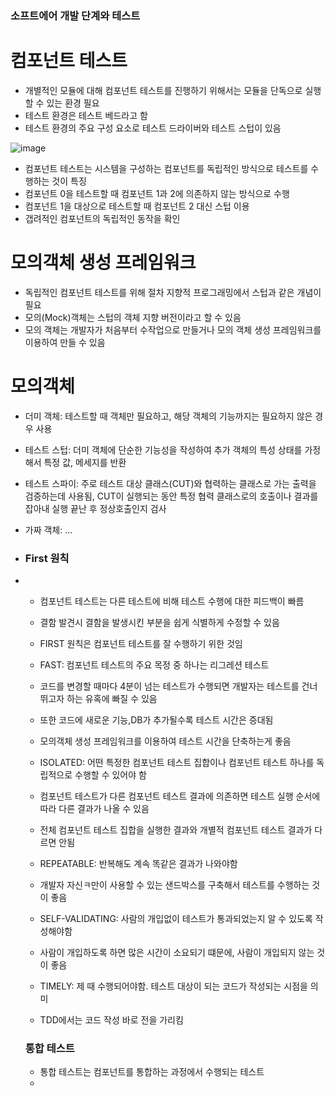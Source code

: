 ### 소프트에어 개발 단계와 테스트

# 컴포넌트 테스트
- 개별적인 모듈에 대해 컴포넌트 테스트를 진행하기 위해서는 모듈을 단독으로 실행할 수 있는 환경 필요
- 테스트 환경은 테스트 베드라고 함
- 테스트 환경의 주요 구성 요소로 테스트 드라이버와 테스트 스텁이 있음

![image](https://github.com/user-attachments/assets/6a715fc6-4dc9-4397-a619-6876a45f224a)

- 컴포넌트 테스트는 시스템을 구성하는 컴포넌트를 독립적인 방식으로 테스트를 수행하는 것이 특징
- 컴포넌트 0을 테스트할 때 컴포넌트 1과 2에 의존하지 않는 방식으로 수행
- 컴포넌트 1을 대상으로 테스트할 때 컴포넌트 2 대신 스텁 이용
- 갭려적인 컴포넌트의 독립적인 동작을 확인

# 모의객체 생성 프레임워크
- 독립적인 컴포넌트 테스트를 위해 절차 지향적 프로그래밍에서 스텁과 같은 개념이 필요
- 모의(Mock)객체는 스텁의 객체 지향 버전이라고 할 수 있음
- 모의 객체는 개발자가 처음부터 수작업으로 만들거나 모의 객체 생성 프레임워크를 이용하여 만들 수 있음

# 모의객체
- 더미 객체: 테스트할 때 객체만 필요하고, 해당 객체의 기능까지는 필요하지 않은 경우 사용
- 테스트 스텁: 더미 객체에 단순한 기능성을 작성하여 추가 객체의 특성 상태를 가정해서 특정 값, 메세지를 반환
- 테스트 스파이: 주로 테스트 대상 클래스(CUT)와 협력하는 클래스로 가는 출력을 검증하는데 사용됨, CUT이 실행되는 동안 특정 협력 클래스로의 호출이나 결과를 잡아내 실행 끝난 후 정상호출인지 검사
- 가짜 객체: ...

- ### First 원칙
- - 컴포넌트 테스트는 다른 테스트에 비해 테스트 수행에 대한 피드백이 빠름
  - 결함 발견시 결함을 발생시킨 부분을 쉽게 식별하게 수정할 수 있음
  - FIRST 원칙은 컴포넌트 테스트를 잘 수행하기 위한 것임
  - FAST: 컴포넌트 테스트의 주요 목정 중 하나는 리그레션 테스트
  - 코드를 변경할 때마다 4분이 넘는 테스트가 수행되면 개발자는 테스트를 건너뛰고자 하는 유혹에 빠질 수 있음
  - 또한 코드에 새로운 기능,DB가 추가될수록 테스트 시간은 증대됨
  - 모의객체 생성 프레임워크를 이용하여 테스트 시간을 단축하는게 좋음
    
  - ISOLATED: 어떤 특정한 컴포넌트 테스트 집합이나 컴포넌트 테스트 하나를 독립적으로 수행할 수 있어야 함
  - 컴포넌트 테스트가 다른 컴포넌트 테스트 결과에 의존하면 테스트 실행 순서에 따라 다른 결과가 나올 수 있음
  - 전체 컴포넌트 테스트 집합을 실행한 결과와 개별적 컴포넌트 테스트 결과가 다르면 안됨
    
  - REPEATABLE: 반복해도 계속 똑같은 결과가 나와야함
  - 개발자 자신ㅋ만이 사용할 수 있는 샌드박스를 구축해서 테스트를 수행하는 것이 좋음
  
  - SELF-VALIDATING: 사람의 개입없이 테스트가 통과되었는지 알 수 있도록 작성해야함
  - 사람이 개입하도록 하면 많은 시간이 소요되기 떄문에, 사람이 개입되지 않는 것이 좋음
    
  - TIMELY: 제 때 수행되어야함. 테스트 대상이 되는 코드가 작성되는 시점을 의미
  - TDD에서는 코드 작성 바로 전을 가리킴
 
  ### 통합 테스트
  - 통합 테스트는 컴포넌트를 통합하는 과정에서 수행되는 테스트
  - 


